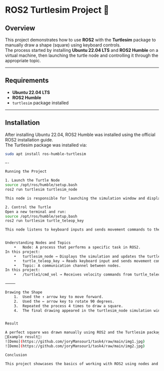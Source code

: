 
# ROS2 Turtlesim Project 🐢

## Overview
This project demonstrates how to use **ROS2** with the **Turtlesim** package to manually draw a shape (square) using keyboard controls.  
The process started by installing **Ubuntu 22.04 LTS** and **ROS2 Humble** on a virtual machine, then launching the turtle node and controlling it through the appropriate topic.

---

## Requirements
- **Ubuntu 22.04 LTS**
- **ROS2 Humble**
- `turtlesim` package installed

---

## Installation
After installing Ubuntu 22.04, ROS2 Humble was installed using the official ROS2 installation guide.  
The Turtlesim package was installed via:

```bash
sudo apt install ros-humble-turtlesim

—-

Running the Project

1. Launch the Turtle Node
source /opt/ros/humble/setup.bash
ros2 run turtlesim turtlesim_node

This node is responsible for launching the simulation window and displaying the turtle.

2. Control the Turtle
Open a new terminal and run:
source /opt/ros/humble/setup.bash
ros2 run turtlesim turtle_teleop_key

This node listens to keyboard inputs and sends movement commands to the topic /turtle1/cmd_vel.


Understanding Nodes and Topics
	•	Node: A process that performs a specific task in ROS2.
In this project:
	•	turtlesim_node → Displays the simulation and updates the turtle’s position.
	•	turtle_teleop_key → Reads keyboard input and sends movement commands.
	•	Topic: A communication channel between nodes.
In this project:
	•	/turtle1/cmd_vel → Receives velocity commands from turtle_teleop_key and applies them in turtlesim_node.

⸻

Drawing the Shape
	1.	Used the ↑ arrow key to move forward.
	2.	Used the ← arrow key to rotate 90 degrees.
	3.	Repeated the process 4 times to draw a square.
	4.	The final drawing appeared in the turtlesim_node simulation window.


Result

A perfect square was drawn manually using ROS2 and the Turtlesim package.
🔴Example result🔴:
![Demo](https://github.com/joryMansour1/task4/raw/main/img1.jpg)
![Demo](https://github.com/joryMansour1/task4/raw/main/img2.jpg)

Conclusion

This project showcases the basics of working with ROS2 using nodes and topics, and demonstrates how to interact with a graphical simulation through keyboard teleoperation.
